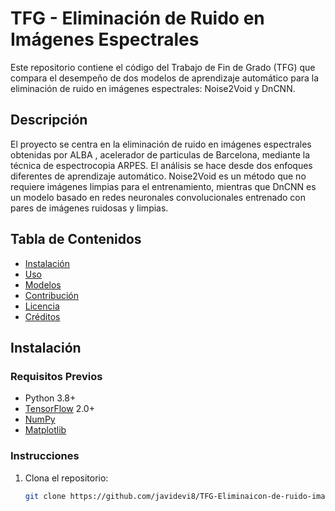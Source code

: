 # TFG - Eliminación de Ruido en Imágenes Espectrales

Este repositorio contiene el código del Trabajo de Fin de Grado (TFG) que compara el desempeño de dos modelos de aprendizaje automático para la eliminación de ruido en imágenes espectrales: Noise2Void y DnCNN.

## Descripción

El proyecto se centra en la eliminación de ruido en imágenes espectrales obtenidas por ALBA , acelerador de particulas de Barcelona, mediante la técnica de espectrocopia ARPES. El análisis se hace desde dos enfoques diferentes de aprendizaje automático. Noise2Void es un método que no requiere imágenes limpias para el entrenamiento, mientras que DnCNN es un modelo basado en redes neuronales convolucionales entrenado con pares de imágenes ruidosas y limpias.

## Tabla de Contenidos

- [Instalación](#instalación)
- [Uso](#uso)
- [Modelos](#modelos)
- [Contribución](#contribución)
- [Licencia](#licencia)
- [Créditos](#créditos)

## Instalación

### Requisitos Previos

- Python 3.8+
- [TensorFlow](https://www.tensorflow.org/install) 2.0+
- [NumPy](https://numpy.org/install/)
- [Matplotlib](https://matplotlib.org/stable/users/installing.html)

### Instrucciones

1. Clona el repositorio:
   ```sh
   git clone https://github.com/javidevi8/TFG-Eliminaicon-de-ruido-imagenes-espectrales.git
